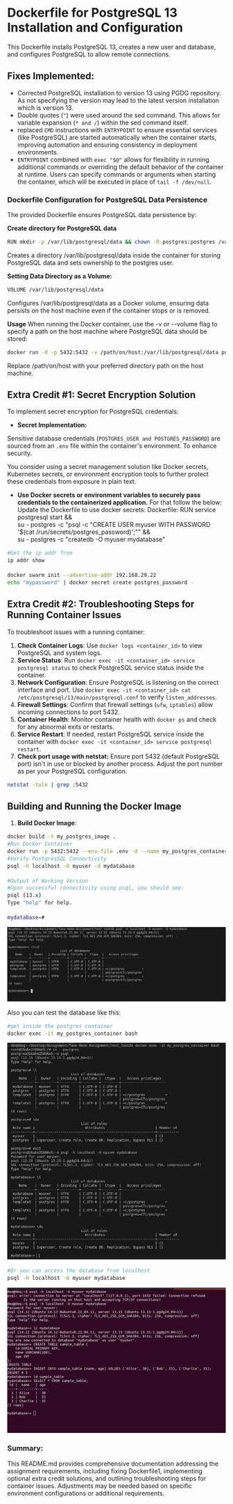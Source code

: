 # Dockerfile for PostgreSQL 13 Installation and Configuration

This Dockerfile installs PostgreSQL 13, creates a new user and database, and configures PostgreSQL to allow remote connections.

## Fixes Implemented:
- Corrected PostgreSQL installation to version 13 using PGDG repository. As not specifying the version may lead to the latest version installation which is version 13.
- Double quotes (`"`) were used around the sed command. This allows for variable expansion (`* and /`) within the sed command itself.
- replaced `CMD` instructions with  `ENTRYPOINT` to ensure essential services (like PostgreSQL) are started automatically when the container starts, improving automation and ensuring consistency in deployment environments.
- `ENTRYPOINT` combined with `exec "$@"` allows for flexibility in running additional commands or overriding the default behavior of the container at runtime. Users can specify commands or arguments when starting the container, which will be executed in place of `tail -f /dev/null`.

### Dockerfile Configuration for PostgreSQL Data Persistence
The provided Dockerfile ensures PostgreSQL data persistence by:

**Create directory for PostgreSQL data**
```sh
RUN mkdir -p /var/lib/postgresql/data && chown -R postgres:postgres /var/lib/postgresql/data
```
Creates a directory /var/lib/postgresql/data inside the container for storing PostgreSQL data and sets ownership to the postgres user.

**Setting Data Directory as a Volume:**
```sh
VOLUME /var/lib/postgresql/data
```
Configures /var/lib/postgresql/data as a Docker volume, ensuring data persists on the host machine even if the container stops or is removed.

**Usage**
When running the Docker container, use the -v or --volume flag to specify a path on the host machine where PostgreSQL data should be stored:
```sh
docker run -d -p 5432:5432 -v /path/on/host:/var/lib/postgresql/data postgres-image
```

Replace /path/on/host with your preferred directory path on the host machine.

## Extra Credit #1: Secret Encryption Solution
To implement secret encryption for PostgreSQL credentials:
- **Secret Implementation:**

Sensitive database credentials (`POSTGRES_USER and POSTGRES_PASSWORD`) are sourced from an `.env` file within the container's environment. To enhance security.

You consider using a secret management solution like Docker secrets, Kubernetes secrets, or environment encryption tools to further protect these credentials from exposure in plain text.

- **Use Docker secrets or environment variables to securely pass credentials to the containerized application.**
For that follow the below:
Update the Dockerfile to use docker secrets:
Dockerfile:
RUN service postgresql start && \
    su - postgres -c "psql -c \"CREATE USER myuser WITH PASSWORD '$(cat /run/secrets/postgres_password)';\"" && \
    su - postgres -c "createdb -O myuser mydatabase"
    
```sh
#Get the ip addr from 
ip addr show

docker swarm init --advertise-addr 192.168.29.22
echo "mypassword" | docker secret create postgres_password -
```



## Extra Credit #2: Troubleshooting Steps for Running Container Issues
To troubleshoot issues with a running container:
1. **Check Container Logs**: Use `docker logs <container_id>` to view PostgreSQL and system logs.
2. **Service Status**: Run `docker exec -it <container_id> service postgresql status` to check PostgreSQL service status inside the container.
3. **Network Configuration**: Ensure PostgreSQL is listening on the correct interface and port. Use `docker exec -it <container_id> cat /etc/postgresql/13/main/postgresql.conf` to verify `listen_addresses`.
4. **Firewall Settings**: Confirm that firewall settings (`ufw`, `iptables`) allow incoming connections to port 5432.
5. **Container Health**: Monitor container health with `docker ps` and check for any abnormal exits or restarts.
6. **Service Restart**: If needed, restart PostgreSQL service inside the container with `docker exec -it <container_id> service postgresql restart`.
7. **Check port usage with netstat:** Ensure port 5432 (default PostgreSQL port) isn't in use or blocked by another process. Adjust the port number as per your PostgreSQL configuration.
```sh
netstat -tuln | grep :5432
```


## Building and Running the Docker Image
1. **Build Docker Image**:
```sh
docker build -t my_postgres_image .
#Run Docker Container
docker run -p 5432:5432 --env-file .env -d --name my_postgres_container my_postgres_image
#Verify PostgresSQL Connectivity
psql -h localhost -U myuser -d mydatabase

#Output of Working Version
#Upon successful connectivity using psql, you should see:
psql (13.x)
Type "help" for help.

mydatabase=#
```


![alt text](<Screenshot from 2024-06-21 15-44-28.png>)

Also you can test the database like this:
```sh
#get inside the postgres container
docker exec -it my_postgres_container bash
```
![alt text](<Screenshot from 2024-07-04 10-31-54.png>)

```sh
#Or you can access the database from localhost
psql -h localhost -U myuser mydatabase

```
![alt text](<Screenshot from 2024-07-04 10-36-38.png>)

### Summary:
This README.md provides comprehensive documentation addressing the assignment requirements, including fixing Dockerfile1, implementing optional extra credit solutions, and outlining troubleshooting steps for container issues. Adjustments may be needed based on specific environment configurations or additional requirements.


